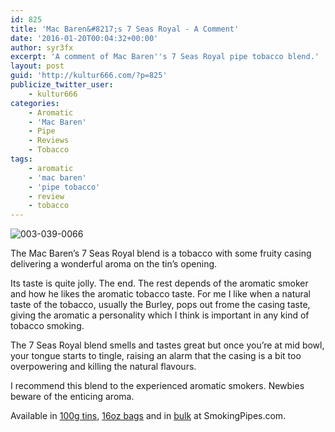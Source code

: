 ```yaml
---
id: 825
title: 'Mac Baren&#8217;s 7 Seas Royal - A Comment'
date: '2016-01-20T00:04:32+00:00'
author: syr3fx
excerpt: 'A comment of Mac Baren''s 7 Seas Royal pipe tobacco blend.'
layout: post
guid: 'http://kultur666.com/?p=825'
publicize_twitter_user:
    - kultur666
categories:
    - Aromatic
    - 'Mac Baren'
    - Pipe
    - Reviews
    - Tobacco
tags:
    - aromatic
    - 'mac baren'
    - 'pipe tobacco'
    - review
    - tobacco
---
```


![003-039-0066](http://localhost:8080/wp-content/uploads/2016/01/003-039-0066.jpg)

The Mac Baren’s 7 Seas Royal blend is a tobacco with some fruity casing delivering a wonderful aroma on the tin’s opening.

Its taste is quite jolly. The end. The rest depends of the aromatic smoker and how he likes the aromatic tobacco taste. For me I like when a natural taste of the tobacco, usually the Burley, pops out frome the casing taste, giving the aromatic a personality which I think is important in any kind of tobacco smoking.

The 7 Seas Royal blend smells and tastes great but once you’re at mid bowl, your tongue starts to tingle, raising an alarm that the casing is a bit too overpowering and killing the natural flavours.

I recommend this blend to the experienced aromatic smokers. Newbies beware of the enticing aroma.

Available in [100g tins](http://www.smokingpipes.com/tobacco/by-maker/mac-baren/moreinfo.cfm?product_id=70214), [16oz bags](http://www.smokingpipes.com/tobacco/by-maker/mac-baren/moreinfo.cfm?product_id=70217) and in [bulk](http://www.smokingpipes.com/tobacco/by-maker/mac-baren/bulk/moreinfo.cfm?product_id=70221) at SmokingPipes.com.
